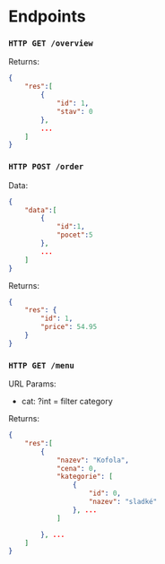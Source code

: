 # Endpoints

### `HTTP GET /overview`

Returns:

```json
{
    "res":[
        {
            "id": 1,
            "stav": 0
        },
        ...
    ]
}
```
### `HTTP POST /order`

Data:
```json
{
    "data":[
        {
            "id":1,
            "pocet":5
        },
        ...
    ]
}
```

Returns:
```json
{
    "res": {
        "id": 1,
        "price": 54.95
    }
}
```
### `HTTP GET /menu`

URL Params:

- cat: ?int = filter category

Returns:

```json
{
    "res":[
        {
            "nazev": "Kofola",
            "cena": 0,
            "kategorie": [
                {
                    "id": 0,
                    "nazev": "sladké"
                }, ...
            ]

        }, ...
    ]
}
```
